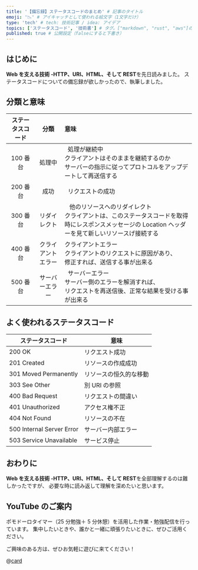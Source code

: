 ```yaml
---
title: '【備忘録】ステータスコードのまとめ' # 記事のタイトル
emoji: '📉' # アイキャッチとして使われる絵文字（1文字だけ）
type: 'tech' # tech: 技術記事 / idea: アイデア
topics: ['ステータスコード', '技術書'] # タグ。["markdown", "rust", "aws"]のように指定する
published: true # 公開設定（falseにすると下書き）
---
```


## はじめに

**Web を支える技術 -HTTP、URI、HTML、そして REST**を先日読みました。
ステータスコードについての備忘録が欲しかったので、執筆しました。

## 分類と意味

| ステータスコード |        分類        | 意味                                                                                                                                                    |
| :--------------: | :----------------: | :------------------------------------------------------------------------------------------------------------------------------------------------------ |
|     100 番台     |       処理中       |   処理が継続中<br>クライアントはそのままを継続するのか<br>サーバーの指示に従ってプロトコルをアップデートして再送信する                                  |
|     200 番台     |        成功        |   リクエストの成功                                                                                                                                      |
|     300 番台     |    リダイレクト    |    他のリソースへのリダイレクト<br>クライアントは、このステータスコードを取得時にレスポンスメッセージの Location ヘッダーを見て新しいリソースげ接続する |
|     400 番台     | クライアントエラー | クライアントエラー<br>クライアントのリクエストに原因があり、<br>修正すれば、送信する事が出来る                                                          |
|     500 番台     |   サーバーエラー   |   サーバーエラー<br>サーバー側のエラーを解消すれば、<br>リクエストを再送信後、正常な結果を受ける事が出来る                                              |

## よく使われるステータスコード

| ステータスコード          | 意味                   |
| ------------------------- | ---------------------- |
| 200 OK                    | リクエスト成功         |
| 201 Created               | リソースの作成成功     |
| 301 Moved Permanently     | リソースの恒久的な移動 |
| 303 See Other             | 別 URI の参照          |
| 400 Bad Request           | リクエストの間違い     |
| 401 Unauthorized          | アクセス権不正         |
| 404 Not Found             | リソースの不在         |
| 500 Internal Server Error | サーバー内部エラー     |
| 503 Service Unavailable   | サービス停止           |

## おわりに

**Web を支える技術 -HTTP、URI、HTML、そして REST**を全部理解するのは難しかったですが、
必要な時に読み返して理解を深めたいと思います。

## YouTube のご案内

ポモドーロタイマー（25 分勉強＋ 5 分休憩）を活用した作業・勉強配信を行っています。
集中したいときや、誰かと一緒に頑張りたいときに、ぜひご活用ください。

ご興味のある方は、ぜひお気軽に遊びに来てください！

@[card](https://www.youtube.com/@aew2sbee)
